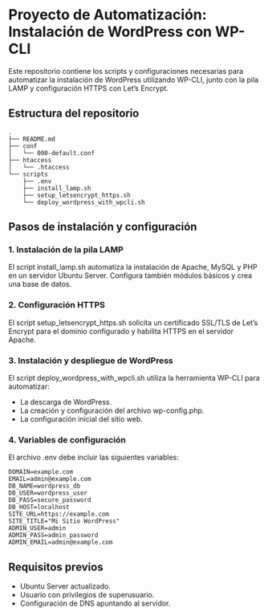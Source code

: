 # Proyecto de Automatización: Instalación de WordPress con WP-CLI

Este repositorio contiene los scripts y configuraciones necesarias para automatizar la instalación de WordPress utilizando WP-CLI, junto con la pila LAMP y configuración HTTPS con Let’s Encrypt.

## Estructura del repositorio

```plaintext
.
├── README.md
├── conf
│   └── 000-default.conf
├── htaccess
│   └── .htaccess
└── scripts
    ├── .env
    ├── install_lamp.sh
    ├── setup_letsencrypt_https.sh
    └── deploy_wordpress_with_wpcli.sh
```

## Pasos de instalación y configuración

### 1. Instalación de la pila LAMP

El script install_lamp.sh automatiza la instalación de Apache, MySQL y PHP en un servidor Ubuntu Server. Configura también módulos básicos y crea una base de datos.

### 2. Configuración HTTPS

El script setup_letsencrypt_https.sh solicita un certificado SSL/TLS de Let’s Encrypt para el dominio configurado y habilita HTTPS en el servidor Apache.

### 3. Instalación y despliegue de WordPress

El script deploy_wordpress_with_wpcli.sh utiliza la herramienta WP-CLI para automatizar:

- La descarga de WordPress.
- La creación y configuración del archivo wp-config.php.
- La configuración inicial del sitio web.

### 4. Variables de configuración

El archivo .env debe incluir las siguientes variables:

```env
DOMAIN=example.com
EMAIL=admin@example.com
DB_NAME=wordpress_db
DB_USER=wordpress_user
DB_PASS=secure_password
DB_HOST=localhost
SITE_URL=https://example.com
SITE_TITLE="Mi Sitio WordPress"
ADMIN_USER=admin
ADMIN_PASS=admin_password
ADMIN_EMAIL=admin@example.com
```

## Requisitos previos

- Ubuntu Server actualizado.
- Usuario con privilegios de superusuario.
- Configuración de DNS apuntando al servidor.
